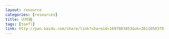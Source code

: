 ```yaml
---
layout: resource
categories: [resources]
title: 计时器
tags: [toefl]
link: http://pan.baidu.com/share/link?shareid=1097003853&uk=3611058379
---
```


